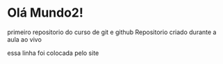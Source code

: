 # Olá Mundo2!
primeiro repositorio do curso de git e github
Repositorio criado durante a aula ao vivo

essa linha foi colocada pelo site 
 
